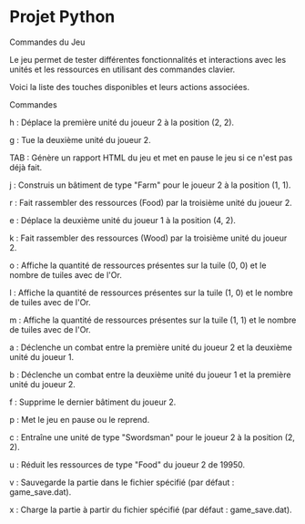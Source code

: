 # Projet Python

Commandes du Jeu

Le jeu permet de tester différentes fonctionnalités et interactions avec les unités et les ressources en utilisant des commandes clavier.

Voici la liste des touches disponibles et leurs actions associées.

Commandes

h : Déplace la première unité du joueur 2 à la position (2, 2).

g : Tue la deuxième unité du joueur 2.

TAB : Génère un rapport HTML du jeu et met en pause le jeu si ce n'est pas déjà fait.

j : Construis un bâtiment de type "Farm" pour le joueur 2 à la position (1, 1).

r : Fait rassembler des ressources (Food) par la troisième unité du joueur 2.

e : Déplace la deuxième unité du joueur 1 à la position (4, 2).

k : Fait rassembler des ressources (Wood) par la troisième unité du joueur 2.

o : Affiche la quantité de ressources présentes sur la tuile (0, 0) et le nombre de tuiles avec de l'Or.

l : Affiche la quantité de ressources présentes sur la tuile (1, 0) et le nombre de tuiles avec de l'Or.

m : Affiche la quantité de ressources présentes sur la tuile (1, 1) et le nombre de tuiles avec de l'Or.

a : Déclenche un combat entre la première unité du joueur 2 et la deuxième unité du joueur 1.

b : Déclenche un combat entre la deuxième unité du joueur 1 et la première unité du joueur 2.

f : Supprime le dernier bâtiment du joueur 2.

p : Met le jeu en pause ou le reprend.

c : Entraîne une unité de type "Swordsman" pour le joueur 2 à la position (2, 2).

u : Réduit les ressources de type "Food" du joueur 2 de 19950.

v : Sauvegarde la partie dans le fichier spécifié (par défaut : game_save.dat).

x : Charge la partie à partir du fichier spécifié (par défaut : game_save.dat).
